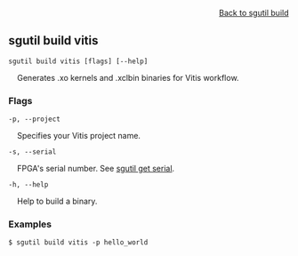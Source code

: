 <div id="readme" class="Box-body readme blob js-code-block-container">
<article class="markdown-body entry-content p-3 p-md-6" itemprop="text">
<p align="right">
<a href="https://github.com/fpgasystems/hacc/blob/main/cli/docs/sgutil-build.md#sgutil-build">Back to sgutil build</a>
</p>

## sgutil build vitis

<code>sgutil build vitis [flags] [--help]</code>
<p>
  &nbsp; &nbsp; Generates .xo kernels and .xclbin binaries for Vitis workflow.
</p>

### Flags
<code>-p, --project <string></code>
<p>
  &nbsp; &nbsp; Specifies your Vitis project name.
</p>
<code>-s, --serial <string></code>
<p>
  &nbsp; &nbsp; FPGA's serial number. See <a href="https://github.com/fpgasystems/hacc/blob/main/cli/docs/sgutil-get-serial.md">sgutil get serial</a>.
</p>

<code>-h, --help <string></code>
<p>
  &nbsp; &nbsp; Help to build a binary.
</p>

### Examples
```
$ sgutil build vitis -p hello_world
```